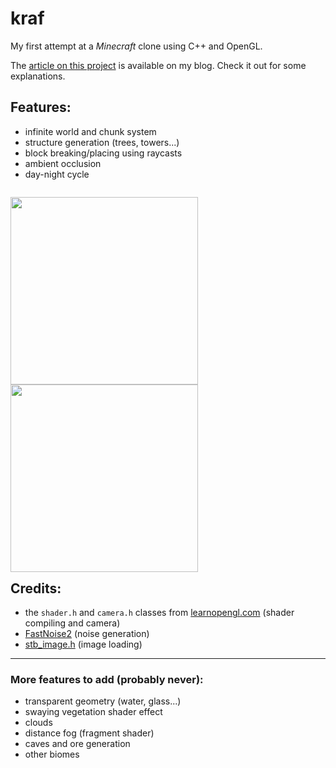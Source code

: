 # kraf

My first attempt at a *Minecraft* clone using C++ and OpenGL.

The [article on this project](https://aedorian.github.io/blug/_posts/2024-08-30-kraf.html) is available on my blog. Check it out for some explanations.

## Features:
- infinite world and chunk system
- structure generation (trees, towers...)
- block breaking/placing using raycasts
- ambient occlusion
- day-night cycle

<p style="float: left">
<img src="https://aedorian.github.io/blug/assets/img/kraf/grass.PNG" style="height:300px; display: inline-block">
<img src="https://aedorian.github.io/blug/assets/img/kraf/dzer.PNG" style="height:300px; display: inline-block">
</p>

## Credits:
- the `shader.h` and `camera.h` classes from [learnopengl.com](https://learnopengl.com/) (shader compiling and camera)
- [FastNoise2](https://github.com/Auburn/FastNoise2) (noise generation)
- [stb_image.h](https://github.com/nothings/stb/blob/master/stb_image.h) (image loading)

---

### More features to add (probably never):
- transparent geometry (water, glass...)
- swaying vegetation shader effect
- clouds
- distance fog (fragment shader)
- caves and ore generation
- other biomes
